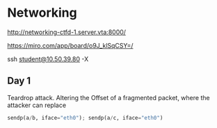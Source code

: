 # Networking

http://networking-ctfd-1.server.vta:8000/

https://miro.com/app/board/o9J_klSqCSY=/ 

ssh student@10.50.39.80 -X

## Day 1

Teardrop attack. Altering the Offset of a fragmented packet, where the attacker can replace 

```python
sendp(a/b, iface="eth0"); sendp(a/c, iface="eth0")
```
